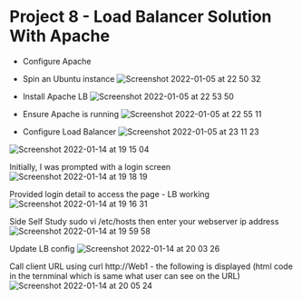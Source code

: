 # Project 8 - Load Balancer Solution With Apache
- Configure Apache
- Spin an Ubuntu instance 
![Screenshot 2022-01-05 at 22 50 32](https://user-images.githubusercontent.com/90186229/148300892-d89c1548-00b6-4fe1-a4f8-91fc51319263.png)

- Install Apache LB
![Screenshot 2022-01-05 at 22 53 50](https://user-images.githubusercontent.com/90186229/148301244-e0f1566a-ff74-49ca-a468-87a75886c3f7.png)

- Ensure Apache is running
![Screenshot 2022-01-05 at 22 55 11](https://user-images.githubusercontent.com/90186229/148301390-b9ac37bb-d3af-4777-bc2f-407759b63077.png)

- Configure Load Balancer
![Screenshot 2022-01-05 at 23 11 23](https://user-images.githubusercontent.com/90186229/148302862-8d17f49a-1dee-4535-b729-3c2c4379c5b9.png)


![Screenshot 2022-01-14 at 19 15 04](https://user-images.githubusercontent.com/90186229/149572255-9b68c288-d689-48ca-989a-784fe17587a3.png)


Initially, I was prompted with a login screen
![Screenshot 2022-01-14 at 19 18 19](https://user-images.githubusercontent.com/90186229/149572597-86f54e4c-5c62-4e52-9abf-6b0692880c91.png)

Provided login detail to access the page - LB working
![Screenshot 2022-01-14 at 19 16 31](https://user-images.githubusercontent.com/90186229/149572362-9118a97b-f304-4698-a139-128ec92b49aa.png)

Side Self Study
sudo vi /etc/hosts then enter your webserver ip address
![Screenshot 2022-01-14 at 19 59 58](https://user-images.githubusercontent.com/90186229/149577477-425f937c-340e-43a5-a8d3-005d9af6d646.png)

Update LB config
![Screenshot 2022-01-14 at 20 03 26](https://user-images.githubusercontent.com/90186229/149577874-b118ace0-8f25-4722-8d51-a673945cd551.png)

Call client URL using curl http://Web1 - the following is displayed (html code in the ternminal which is same what user can see on the URL)
![Screenshot 2022-01-14 at 20 05 24](https://user-images.githubusercontent.com/90186229/149578138-5325eb67-51e6-4a98-a1d8-ddeec1821136.png)
